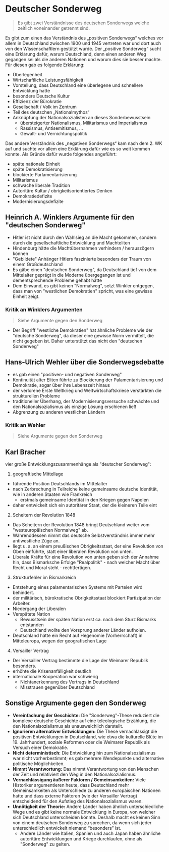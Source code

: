 # Deutscher Sonderweg

> Es gibt zwei Verständnisse des deutschen Sonderwegs welche zeitlich voneinander getrennt sind.

Es gibt zum einen das Verständnis des „positiven Sonderwegs“ welches vor allem in Deutschland zwischen 1900 und 1945 vertreten war und dort auch von den Wissenschaftlern gestützt wurde. Der „positive Sonderweg“ sucht eine Erklärung dafür, warum Deutschland, denn einen anderen Weg gegangen sei als die anderen Nationen und warum dies sie besser machte. Für diesen gab es folgende Erklärung:

- Überlegenheit
- Wirtschaftliche Leistungsfähigkeit
- Vorstellung, dass Deutschland eine überlegene und schnellere Entwicklung hatte
- besondere Deutsche Kultur
- Effizienz der Bürokratie
- Gesellschaft / Volk im Zentrum
- Teil des deutschen „Nationalmythos“
- Anknüpfung der Nationalsozialisten an dieses Sonderbewusstsein
  - übersteigerter Nationalismus, Militarismus und Imperialismus
  - Rassismus, Antisemitismus, …
  - Gewalt- und Vernichtungspolitik

Das andere Verständnis des „negativen Sonderwegs“ kam nach dem 2. WK auf und suchte vor allem eine Erklärung dafür wie es so weit kommen konnte. Als Gründe dafür wurde folgendes angeführt:

- späte nationale Einheit
- späte Demokratisierung
- blockierte Parlamentarisierung
- Militarismus
- schwache liberale Tradition
- Autoritäre Kultur / obrigkeitsorientiertes Denken
- Demokratiedefizite
- Modernisierungsdefizite

## Heinrich A. Winklers Argumente für den "deutschen Sonderweg"

- Hitler ist nicht durch den Wahlsieg an die Macht gekommen, sondern durch die gesellschaftliche Entwicklung und Machteliten
- Hindenburg hätte die Machtübernahmen verhindern / herauszögern können
- "Gebildete" Anhänger Hitlers faszinierte besonders der Traum von einem Großdeutschland
- Es gäbe einen "deutschen Sonderweg", da Deutschland tief von dem Mittelalter geprägt in die Moderne übergegangen ist und dementsprechende Probleme gehabt hätte
- Dem Einwand, es gibt keinen "Normalweg", setzt Winkler entgegen, dass man von "westlichen Demokratien" spricht, was eine gewisse Einheit zeigt.

### Kritik an Winklers Argumenten

> Siehe Argumente gegen den Sonderweg

- Der Begriff "westliche Demokratien" hat ähnliche Probleme wie der "deutsche Sonderweg", da dieser eine gewisse Norm vermittelt, die nicht gegeben ist. Daher unterstützt das nicht den "deutschen Sonderweg"

## Hans-Ulrich Wehler über die Sonderwegsdebatte

- es gab einen "positiven- und negativen Sonderweg"
- Kontinuität alter Eliten führte zu Blockierung der Palamentarisierung und Demokratie, sogar über ihre Lebenszeit hinaus
- der verlorene Erste Weltkrieg und Weltwirtschaftskriese verstärkten die strukturellen Probleme
- traditioneller Überhang, der Modernisierungsversuche schwächte und den Nationalsozialismus als einzige Lösung erschienen ließ
- Abgrenzung zu anderen westlichen Ländern

### Kritik an Wehler

> Siehe Argumente gegen den Sonderweg

## Karl Bracher

vier große Entwicklungszusammenhänge als "deutscher Sonderweg":

1. geograftische Mittellage

  - führende Position Deutschlands im Mittelalter
  - nach Zerbrechung in Teilreiche keine gemeinsame deutsche Identität, wie in anderen Staaten wie Frankreich
    - erstmals gemeinsame Identität in den Kriegen gegen Napolen
  - daher entwickelt sich ein autoritärer Staat, der die kleineren Teile eint

2. Scheitern der Revolution 1848

  - Das Scheitern der Revolution 1848 bringt Deutschland weiter vom "westeuropäischen Normalweg" ab.
  - Währenddessen nimmt das deutsche Selbstverständnis immer mehr antiwestliche Züge an.
  - liegt u. a. an einem preußischen Obrigkeitsstaat, der eine Revolution von Oben einführte, statt einer liberalen Revolution von unten.
  - Liberale Kräfte für eine Revolution von unten geben sich der Annahme hin, dass Bismarksche Erfolge "Realpolitik" - nach welcher Macht über Recht und Moral steht - rechtfertigen.

3. Strukturfehler im Bismarkreich

  - Entstehung eines palamentarischen Systems mit Parteien wird behindert.
  - der militärisch, bürokratische Obrigkeitsstaat blockiert Partizipation der Arbeiter.
  - Niedergang der Liberalen
  - Verspätete Nation
    - Bewusstsein der späten Nation erst ca. nach dem Sturz Bismarks entstanden
    - Deutschland wollte den Vorsprung anderer Länder aufholen.
  - Deutschland hätte ein Recht auf Hegenomie (Vorherrschaft) in Mitteleuropa, wegen der geografischen Lage

4. Versailler Vertrag

  - Der Versailler Vertrag bestimmte die Lage der Weimarer Republik besonders.
  - erhöhte die Krisenanfälligkeit deutlich
  - internationale Kooperation war schwierig
    - Nichtanerkennung des Vertrags in Deutschland
    - Misstrauen gegenüber Deutschland


## Sonstige Argumente gegen den Sonderweg

- **Vereinfachung der Geschichte:** Die "Sonderweg"-These reduziert die komplexe deutsche Geschichte auf eine teleologische Erzählung, die den Nationalsozialismus als unausweichlich darstellt.
- **Ignorieren alternativer Entwicklungen:** Die These vernachlässigt die positiven Entwicklungen in Deutschland, wie etwa die kulturelle Blüte im 19. Jahrhundert, soziale Reformen oder die Weimarer Republik als Versuch einer Demokratie.
- **Nicht deterministisch:** Die Entwicklung hin zum Nationalsozialismus war nicht vorherbestimmt; es gab mehrere Wendepunkte und alternative politische Möglichkeiten. 
- **Nimmt Verantwortung:** Das nimmt Verantwortung von den Menschen der Zeit und relativiert den Weg in den Nationalsozialismus.
- **Vernachlässigung äußerer Faktoren / Gemeinsamkeiten:** Viele Historiker argumentieren heute, dass Deutschland mehr Gemeinsamkeiten als Unterschiede zu anderen europäischen Nationen hatte und dass externe Faktoren (wie der Versailler Vertrag) entscheidend für den Aufstieg des Nationalsozialismus waren.
- **Unnötigkeit der Theorie:** Andere Länder haben ähnlich unterschiedliche Wege und es gibt keine normale Entwicklung in Europa, von welcher sich Deutschland unterscheiden könnte. Deshalb macht es keinen Sinn von einem deutschen Sonderweg zu sprechen, da wenn sich jeder unterschiedlich entwickelt niemand “besonders” ist.
  - Andere Länder wie Italien, Spanien und auch Japan haben ähnliche autoritäre Entwicklungen und Kriege durchlaufen, ohne als "Sonderweg" zu gelten.
